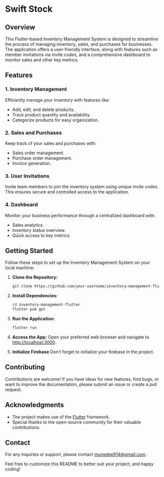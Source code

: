 # Swift Stock

## Overview

This Flutter-based Inventory Management System is designed to streamline the process of managing inventory, sales, and purchases for businesses. The application offers a user-friendly interface, along with features such as member invitations via invite codes, and a comprehensive dashboard to monitor sales and other key metrics.

## Features

### 1. Inventory Management

Efficiently manage your inventory with features like:
- Add, edit, and delete products.
- Track product quantity and availability.
- Categorize products for easy organization.

### 2. Sales and Purchases

Keep track of your sales and purchases with:
- Sales order management.
- Purchase order management.
- Invoice generation.

### 3. User Invitations

Invite team members to join the inventory system using unique invite codes. This ensures secure and controlled access to the application.

### 4. Dashboard

Monitor your business performance through a centralized dashboard with:
- Sales analytics.
- Inventory status overview.
- Quick access to key metrics.

## Getting Started

Follow these steps to set up the Inventory Management System on your local machine:

1. **Clone the Repository:**
    ```bash
    git clone https://github.com/your-username/inventory-management-flutter.git
    ```

2. **Install Dependencies:**
    ```bash
    cd inventory-management-flutter
    flutter pub get
    ```

3. **Run the Application:**
    ```bash
    flutter run
    ```

4. **Access the App:**
    Open your preferred web browser and navigate to [http://localhost:3000](http://localhost:3000).

5. **Initialize Firebase**
    Don't forget to initialize your firebase in the project.


## Contributing

Contributions are welcome! If you have ideas for new features, find bugs, or want to improve the documentation, please submit an issue or create a pull request.


## Acknowledgments

- The project makes use of the [Flutter](https://flutter.dev/) framework.
- Special thanks to the open-source community for their valuable contributions.

## Contact

For any inquiries or support, please contact muneebe914@gmail.com.

Feel free to customize this README to better suit your project, and happy coding!
